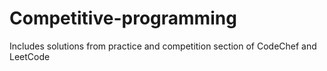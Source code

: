 # Competitive-programming
Includes solutions from practice and competition section of CodeChef and LeetCode
